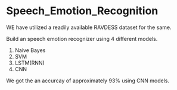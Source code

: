 # Speech_Emotion_Recognition

WE have utilized a readily available RAVDESS dataset for the same.

Build an speech emotion recognizer using 4 different models.
1.  Naive Bayes
2.  SVM
3.  LSTM(RNN)
4.  CNN

We got the an accurcay of approximately 93% using CNN models.
